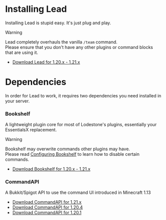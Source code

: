 # Installing Lead

Installing Lead is stupid easy. It's just plug and play.

> [!WARNING]
> Lead completely overhauls the vanilla `/team` command.<br />
> Please ensure that you don't have any other plugins or command blocks that are using it.

- [Download Lead for 1.20.x - 1.21.x](https://lode.gg/plugins/lead/download/latest)

# Dependencies

In order for Lead to work, it requires two dependencies you need installed in your server.

### Bookshelf

A lightweight plugin core for most of Lodestone's plugins, essentially your EssentialsX replacement.

> [!WARNING]
> Bookshelf may overwrite commands other plugins may have.<br /> 
> Please read [Configuring Bookshelf](bookshelf/configuration.md) to learn how to disable certain commands.

- [Download Bookshelf for 1.20.x - 1.21.x](https://lode.gg/plugins/bookshelf/download/latest)

### CommandAPI

A Bukkit/Spigot API to use the command UI introduced in Minecraft 1.13

- [Download CommandAPI for 1.21.x](https://lode.gg/plugins/commandapi/1.21.1)
- [Download CommandAPI for 1.20.4](https://lode.gg/plugins/commandapi/1.20.4)
- [Download CommandAPI for 1.20.1](https://lode.gg/plugins/commandapi/1.20.1)
